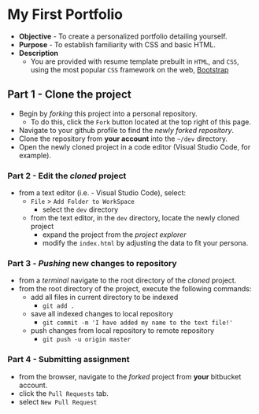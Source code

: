 # My First Portfolio
* **Objective** - To create a personalized portfolio detailing yourself.
* **Purpose** - To establish familiarity with CSS and basic HTML.
* **Description**
    * You are provided with resume template prebuilt in `HTML`, and `CSS`, using the most popular `CSS` framework on the web, [Bootstrap](https://getbootstrap.com/)


## Part 1 - Clone the project
* Begin by _forking_ this project into a personal repository.
   * To do this, click the `Fork` button located at the top right of this page.
* Navigate to your github profile to find the _newly forked repository_.
* Clone the repository from **your account** into the `~/dev` directory.
* Open the newly cloned project in a code editor (Visual Studio Code, for example).



### Part 2 - Edit the _cloned_ project
* from a text editor (i.e. - Visual Studio Code), select:
  * `File` > `Add Folder to WorkSpace`
    * select the `dev` directory 
  * from the text editor, in the `dev` directory, locate the newly cloned project
    * expand the project from the _project explorer_
    * modify the `index.html` by adjusting the data to fit your persona.
  
  
### Part 3 - _Pushing_ new changes to repository
* from a _terminal_ navigate to the root directory of the _cloned_ project.
* from the root directory of the project, execute the following commands:
    * add all files in current directory to be indexed
        * `git add .`
    * save all indexed changes to local repository
        * `git commit -m 'I have added my name to the text file!'`
    * push changes from local repository to remote repository
        * `git push -u origin master`

### Part 4 - Submitting assignment
* from the browser, navigate to the _forked_ project from **your** bitbucket account.
* click the `Pull Requests` tab.
* select `New Pull Request`